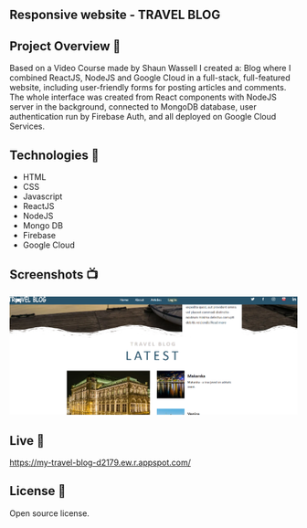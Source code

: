 ## Responsive website - TRAVEL BLOG

## Project Overview 🎉

Based on a Video Course made by Shaun Wassell I created a:
Blog where I combined ReactJS, NodeJS and Google Cloud in a full-stack, full-featured website, including user-friendly forms for posting articles and comments. The whole interface was created from React components with NodeJS server in the background, connected to MongoDB database, user authentication run by Firebase Auth, and all deployed on Google Cloud Services.

## Technologies 🔧

- HTML
- CSS
- Javascript
- ReactJS
- NodeJS
- Mongo DB
- Firebase
- Google Cloud

## Screenshots 📺

<p align="center">
    <img src="https://github.com/Gorky1985/my-blog/blob/main/public/assets/Screenshot-Travel-Blog.png?raw=true">
</p>

## Live 📍

https://my-travel-blog-d2179.ew.r.appspot.com/

## License 🔱

Open source license.
